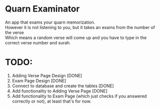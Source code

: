 # Quarn Examinator
An app that exams your quarn memorization.\
However it is not listening to you, but it takes an exams from the number of the verse\
Which means a random verse will come up and you have to type in the correct verse number and surah.

# TODO:
1. Adding Verse Page Design [DONE]
2. Exam Page Design [DONE]
3. Connect to database and create the tables [DONE]
4. Add functionality to Adding Verse Page [DONE]
5. Add functionality to Exam Page (which just checks if you answered correctly or not), at least that's for now.


